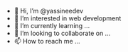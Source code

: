 - 👋 Hi, I’m @yassineedev
- 👀 I’m interested in web development
- 🌱 I’m currently learning ...
- 💞️ I’m looking to collaborate on ...
- 📫 How to reach me ...

<!---
yassineedev/yassineedev is a ✨ special ✨ repository because its `README.md` (this file) appears on your GitHub profile.
You can click the Preview link to take a look at your changes.
--->

